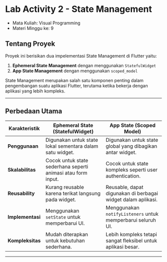 # Lab Activity 2 - State Management
- Mata Kuliah: Visual Programming
- Materi Minggu ke: 9

## **Tentang Proyek**
Proyek ini berisikan dua impelementasi State Management di Flutter yaitu:
1. **Ephemeral State Management** dengan menggunakan `StatefulWidget`
2. **App State Management** dengan menggunakan `scoped_model`

State Management merupakan salah satu komponen penting dalam pengembangan suatu aplikasi Flutter, terutama ketika bekerja dengan aplikasi yang lebih kompleks.

---
## **Perbedaan Utama**
| **Karakteristik**       | **Ephemeral State (StatefulWidget)**                          | **App State (Scoped Model)**                                 |
|--------------------------|--------------------------------------------------------------|-------------------------------------------------------------|
| **Penggunaan**           | Digunakan untuk state lokal sementara dalam satu widget.      | Digunakan untuk state global yang dibagikan antar widget.    |
| **Skalabilitas**         | Cocok untuk state sederhana seperti animasi atau form input. | Cocok untuk state kompleks seperti user authentication.      |
| **Reusability**          | Kurang reusable karena terikat langsung pada widget.         | Reusable, dapat digunakan di berbagai widget dalam aplikasi. |
| **Implementasi**         | Menggunakan `setState` untuk memperbarui UI.                 | Menggunakan `notifyListeners` untuk memperbarui seluruh UI. |
| **Kompleksitas**         | Mudah diterapkan untuk kebutuhan sederhana.                  | Lebih kompleks tetapi sangat fleksibel untuk aplikasi besar. |

---
